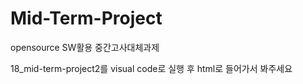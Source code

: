 # Mid-Term-Project
opensource SW활용 중간고사대체과제

18_mid-term-project2를  visual code로 실행 후 html로 들어가서 봐주세요
